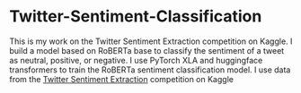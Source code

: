 # Twitter-Sentiment-Classification
This is my work on the Twitter Sentiment Extraction competition on Kaggle. I build a model based on RoBERTa base to classify the sentiment of a tweet as neutral, positive, or negative. I use PyTorch XLA and huggingface transformers to train the RoBERTa sentiment classification model. I use data from the [Twitter Sentiment Extraction](https://www.kaggle.com/c/tweet-sentiment-extraction) competition on Kaggle
